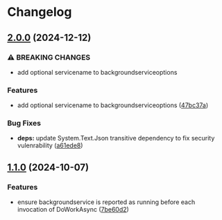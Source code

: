 # Changelog

## [2.0.0](https://github.com/atc-net/atc-hosting/compare/v1.1.0...v2.0.0) (2024-12-12)


### ⚠ BREAKING CHANGES

* add optional servicename to backgroundserviceoptions

### Features

* add optional servicename to backgroundserviceoptions ([47bc37a](https://github.com/atc-net/atc-hosting/commit/47bc37a663e790edf9c55dd928c2a53d7ce61434))


### Bug Fixes

* **deps:** update System.Text.Json transitive dependency to fix security vulenrability ([a61ede8](https://github.com/atc-net/atc-hosting/commit/a61ede8c668bd4fb8ac5390081a2ac9964aac943))

## [1.1.0](https://github.com/atc-net/atc-hosting/compare/v1.0.53...v1.1.0) (2024-10-07)


### Features

* ensure backgroundservice is reported as running before each invocation of DoWorkAsync ([7be60d2](https://github.com/atc-net/atc-hosting/commit/7be60d29d9b4dc1731a8e6924043b4f460d401d9))
